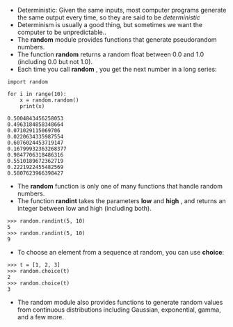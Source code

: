 - Deterministic: Given the same inputs, most computer programs generate the same output every time, so they are said to be *deterministic*
- Determinism is usually a good thing, but sometimes we want the computer to be unpredictable..
- The **random** module provides functions that generate pseudorandom numbers.
- The function **random** returns a random float between 0.0 and 1.0 (including 0.0 but not 1.0).
- Each time you call **random** , you get the next number in a long series:
```
import random

for i in range(10):
    x = random.random()
    print(x)

0.5004843456258053
0.4963184858348664
0.071029115069706
0.0220634335987554
0.6076024453719147
0.16799932363268377
0.9847706318486316
0.5510189672362719
0.2221922455482569
0.5807623966398427

```
- The **random** function is only one of many functions that handle random numbers.
- The function **randint** takes the parameters **low** and **high** , and returns an integer between low and high (including both).
```
>>> random.randint(5, 10)
5
>>> random.randint(5, 10)
9
```

- To choose an element from a sequence at random, you can use **choice**:
```
>>> t = [1, 2, 3]
>>> random.choice(t)
2
>>> random.choice(t)
3
```
- The random module also provides functions to generate random values from continuous distributions including Gaussian, exponential, gamma, and a few more.